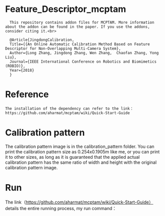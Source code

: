 # Feature_Descriptor_mcptam
      This repository contains addon files for MCPTAM. More information about the addon can be found in the paper. If you use the addons, consider citing it.<br>

      @Article{JingdongCalibration,
      Title={{An Online Automatic Calibration Method Based on Feature Descriptor for Non-Overlapping Multi-Camera System},
      Author={Long Zhang, Jingdong Zhang, Wen Zhang,  Chaofan Zhang, Yong Liu},
      Journal={IEEE International Conference on Robotics and Biomimetics (ROBIO)},
      Year={2018}
      }

# Reference
    The installation of the dependency can refer to the link：https://github.com/aharmat/mcptam/wiki/Quick-Start-Guide
    
# Calibration pattern
   The calibration pattern image is in the calibration_pattern folder. You can print the calibration pattern size as 0.254x0.1905m like me, or you can print it to other sizes, as long as it is guaranteed that the applied actual calibration pattern has the same ratio of width and height with the original calibration pattern image.

# Run
 The link（https://github.com/aharmat/mcptam/wiki/Quick-Start-Guide） details the entire running process, my run command：
 

